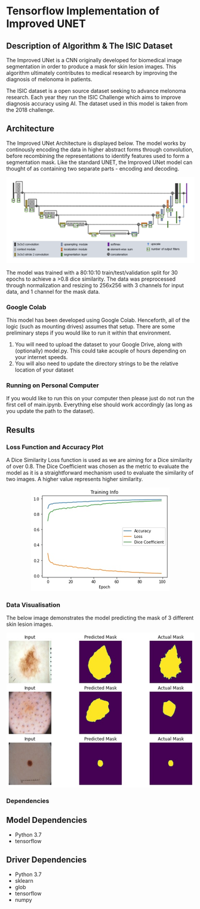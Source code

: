 # Tensorflow Implementation of  Improved UNET

## Description of Algorithm & The ISIC Dataset

The Improved UNet is a CNN originally developed for biomedical image segmentation in order to produce a mask for skin lesion images. This algorithm ultimately contributes to medical research by improving the diagnosis of melonoma in patients.

The ISIC dataset is a open source dataset seeking to advance melonoma research. Each year they run the ISIC Challenge which aims to improve diagnosis accuracy using AI. The dataset used in this model is taken from the 2018 challenge.


## Architecture
The Improved UNet Architecture is displayed below. The model works by continously encoding the data in higher abstract forms through convolution, before recombining the representations to identify features used to form a segmentation mask. Like the standard UNET, the Improved UNet model can thought of as containing two separate parts - encoding and decoding.
<p align="center"><img src='images/improved_unet.png'></p>

The model was trained with a 80:10:10 train/test/validation split for 30 epochs to achieve a >0.8 dice similarity. The data was preprocessed through normalization and resizing to 256x256 with 3 channels for input data, and 1 channel for the mask data.


### Google Colab

This model has been developed using Google Colab. Henceforth, all of the logic (such as mounting drives) assumes that setup. There are some preliminary steps if you would like to run it within that environment.

1. You will need to upload the dataset to your Google Drive, along with (optionally) model.py. This could take acouple of hours depending on your internet speeds.
2. You will also need to update the directory strings to be the relative location of your dataset

### Running on Personal Computer

If you would like to run this on your computer then please just do not run the first cell of main.ipynb. Everything else should work accordingly (as long as you update the path to the dataset).

## Results

### Loss Function and Accuracy Plot

A Dice Similarity Loss function is used as we are aiming for a Dice similarity of over 0.8. The Dice Coefficient was chosen as the metric to evaluate the model as it is a straightforward mechanism used to evaluate the similarity of two images. A higher value represents higher similarity. 
<p align="center"><img src='images/training_info.jpg'></p>


### Data Visualisation

The below image demonstrates the model predicting the mask of 3 different skin lesion images.
<p align="center"><img src='images/visualisation.jpg'></p>

### Dependencies 

## Model Dependencies
- Python 3.7
- tensorflow

## Driver Dependencies 
- Python 3.7
- sklearn
- glob
- tensorflow
- numpy
